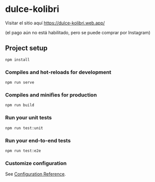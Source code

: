 # dulce-kolibri
Visitar el sitio aquí https://dulce-kolibri.web.app/ 

(el pago aún no está habilitado, pero se puede comprar por Instagram)

## Project setup
```
npm install
```

### Compiles and hot-reloads for development
```
npm run serve
```

### Compiles and minifies for production
```
npm run build
```

### Run your unit tests
```
npm run test:unit
```

### Run your end-to-end tests
```
npm run test:e2e
```

### Customize configuration
See [Configuration Reference](https://cli.vuejs.org/config/).
